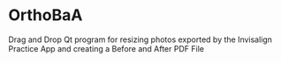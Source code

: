 # OrthoBaA
Drag and Drop Qt program for resizing photos exported by the Invisalign Practice App and creating a Before and After PDF File
